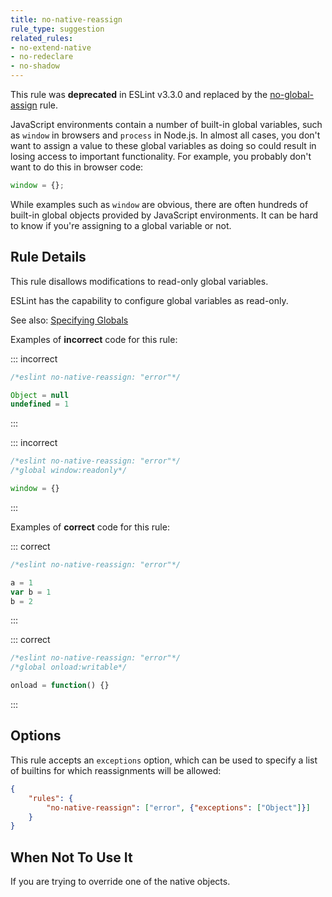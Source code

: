 ```yaml
---
title: no-native-reassign
rule_type: suggestion
related_rules:
- no-extend-native
- no-redeclare
- no-shadow
---
```



This rule was **deprecated** in ESLint v3.3.0 and replaced by the [no-global-assign](no-global-assign) rule.

JavaScript environments contain a number of built-in global variables, such as `window` in browsers and `process` in Node.js. In almost all cases, you don't want to assign a value to these global variables as doing so could result in losing access to important functionality. For example, you probably don't want to do this in browser code:

```js
window = {};
```

While examples such as `window` are obvious, there are often hundreds of built-in global objects provided by JavaScript environments. It can be hard to know if you're assigning to a global variable or not.

## Rule Details

This rule disallows modifications to read-only global variables.

ESLint has the capability to configure global variables as read-only.

See also: [Specifying Globals](../use/configure#specifying-globals)

Examples of **incorrect** code for this rule:

::: incorrect

```js
/*eslint no-native-reassign: "error"*/

Object = null
undefined = 1
```

:::

::: incorrect

```js
/*eslint no-native-reassign: "error"*/
/*global window:readonly*/

window = {}
```

:::

Examples of **correct** code for this rule:

::: correct

```js
/*eslint no-native-reassign: "error"*/

a = 1
var b = 1
b = 2
```

:::

::: correct

```js
/*eslint no-native-reassign: "error"*/
/*global onload:writable*/

onload = function() {}
```

:::

## Options

This rule accepts an `exceptions` option, which can be used to specify a list of builtins for which reassignments will be allowed:

```json
{
    "rules": {
        "no-native-reassign": ["error", {"exceptions": ["Object"]}]
    }
}
```

## When Not To Use It

If you are trying to override one of the native objects.
